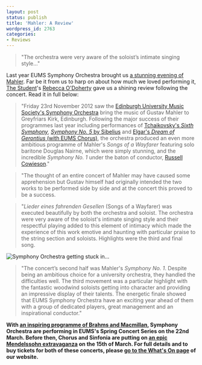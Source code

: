 ```yaml
---
layout: post
status: publish
title: 'Mahler: A Review'
wordpress_id: 2763
categories:
- Reviews
---
```


> "The orchestra were very aware of the soloist&rsquo;s intimate singing style..."

Last year EUMS Symphony Orchestra brought us [a stunning evening of
Mahler](http://eums.eusa.ed.ac.uk/2012/symphwinter/). Far be it from us to harp
on about how much we loved performing it, [The
Student](http://www.studentnewspaper.org/)'s [Rebecca
O'Doherty](https://twitter.com/odohertyrebecca) gave us a shining review
following the concert. Read it in full below:

> "Friday 23rd November 2012 saw the [Edinburgh University Music Society's
> Symphony Orchestra](/symphony-orchestra/) bring the music of Gustav Mahler to
> Greyfriars Kirk, Edinburgh. Following the major success of their programmes
> last year including performances of [Tchaikovsky's *Sixth
> Symphony*](/blog/2012/spring-symphony/), [*Symphony No.
> 5* by Sibelius](/blog/2012/summerconcert2012/) and
> [Elgar's *Dream of Gerontius* (with EUMS
> Chorus)](/blog/2011/gerontius/), the orchestra produced
> an even more ambitious programme of Mahler's *Songs of a Wayfarer* featuring
> solo baritone Douglas Nairne, which were simply stunning, and the incredible
> *Symphony No. 1* under the baton of conductor, [Russell
> Cowieson](/blog/2012/2012-a-great-vintage/)."

> "The thought of an entire concert of Mahler may have caused some apprehension
> but Gustav himself had originally intended the two works to be performed side
> by side and at the concert this proved to be a success.

> "*Lieder eines fahrenden Gesellen* (Songs of a Wayfarer) was executed
> beautifully by both the orchestra and soloist. The orchestra were very aware
> of the soloist's intimate singing style and their respectful playing added to
> this element of intimacy which made the experience of this work emotive and
> haunting with particular praise to the string section and soloists.
> Highlights were the third and final song.

![Symphony Orchestra getting stuck in&hellip;](http://eums.eusa.ed.ac.uk/wp-content/uploads/images/h500/concerts/greyfriars_winter12_30.jpg)

> "The concert&rsquo;s second half was Mahler's *Symphony No. 1*. Despite being
> an ambitious choice for a university orchestra, they handled the difficulties
> well. The third movement was a particular highlight with the fantastic
> woodwind soloists getting into character and providing an impressive display
> of their talents. The energetic finale showed that EUMS Symphony Orchestra
> have an exciting year ahead of them with a group of dedicated players, great
> management and an inspirational conductor."

**With [an inspiring programme of Brahms and Macmillan](/blog/2013/symphony-spring-concert),
Symphony Orchestra are performing in EUMS's Spring Concert Series on the 22nd March. 
Before then, Chorus and Sinfonia are putting on [an epic Mendelssohn
extravaganza](http://eums.eusa.ed.ac.uk/2013/chorussinfoniaspring) on the 15th
of March. For full details and to buy tickets for both of these concerts,
please [go to the What's On page](/whats-on/) of our website.**
